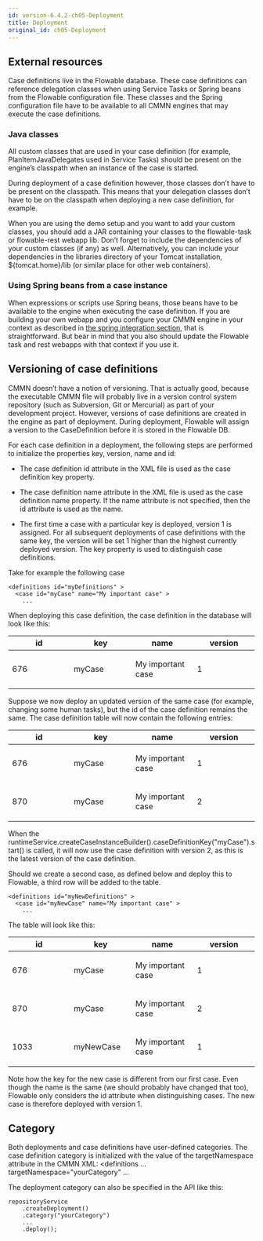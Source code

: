 ```yaml
---
id: version-6.4.2-ch05-Deployment
title: Deployment
original_id: ch05-Deployment
---
```


## External resources

Case definitions live in the Flowable database. These case definitions can reference delegation classes when using Service Tasks or Spring beans from the Flowable configuration file. These classes and the Spring configuration file have to be available to all CMMN engines that may execute the case definitions.

### Java classes

All custom classes that are used in your case definition (for example, PlanItemJavaDelegates used in Service Tasks) should be present on the engine’s classpath when an instance of the case is started.

During deployment of a case definition however, those classes don’t have to be present on the classpath. This means that your delegation classes don’t have to be on the classpath when deploying a new case definition, for example.

When you are using the demo setup and you want to add your custom classes, you should add a JAR containing your classes to the flowable-task or flowable-rest webapp lib. Don’t forget to include the dependencies of your custom classes (if any) as well. Alternatively, you can include your dependencies in the libraries directory of your Tomcat installation, ${tomcat.home}/lib (or similar place for other web containers).

### Using Spring beans from a case instance

When expressions or scripts use Spring beans, those beans have to be available to the engine when executing the case definition. If you are building your own webapp and you configure your CMMN engine in your context as described in [the spring integration section](#springintegration), that is straightforward. But bear in mind that you also should update the Flowable task and rest webapps with that context if you use it.

## Versioning of case definitions

CMMN doesn’t have a notion of versioning. That is actually good, because the executable CMMN file will probably live in a version control system repository (such as Subversion, Git or Mercurial) as part of your development project. However, versions of case definitions are created in the engine as part of deployment. During deployment, Flowable will assign a version to the CaseDefinition before it is stored in the Flowable DB.

For each case definition in a deployment, the following steps are performed to initialize the properties key, version, name and id:

-   The case definition id attribute in the XML file is used as the case definition key property.

-   The case definition name attribute in the XML file is used as the case definition name property. If the name attribute is not specified, then the id attribute is used as the name.

-   The first time a case with a particular key is deployed, version 1 is assigned. For all subsequent deployments of case definitions with the same key, the version will be set 1 higher than the highest currently deployed version. The key property is used to distinguish case definitions.

Take for example the following case

    <definitions id="myDefinitions" >
      <case id="myCase" name="My important case" >
        ...

When deploying this case definition, the case definition in the database will look like this:

<table>
<colgroup>
<col style="width: 25%" />
<col style="width: 25%" />
<col style="width: 25%" />
<col style="width: 25%" />
</colgroup>
<thead>
<tr class="header">
<th>id</th>
<th>key</th>
<th>name</th>
<th>version</th>
</tr>
</thead>
<tbody>
<tr class="odd">
<td><p>676</p></td>
<td><p>myCase</p></td>
<td><p>My important case</p></td>
<td><p>1</p></td>
</tr>
</tbody>
</table>

Suppose we now deploy an updated version of the same case (for example, changing some human tasks), but the id of the case definition remains the same. The case definition table will now contain the following entries:

<table>
<colgroup>
<col style="width: 25%" />
<col style="width: 25%" />
<col style="width: 25%" />
<col style="width: 25%" />
</colgroup>
<thead>
<tr class="header">
<th>id</th>
<th>key</th>
<th>name</th>
<th>version</th>
</tr>
</thead>
<tbody>
<tr class="odd">
<td><p>676</p></td>
<td><p>myCase</p></td>
<td><p>My important case</p></td>
<td><p>1</p></td>
</tr>
<tr class="even">
<td><p>870</p></td>
<td><p>myCase</p></td>
<td><p>My important case</p></td>
<td><p>2</p></td>
</tr>
</tbody>
</table>

When the runtimeService.createCaseInstanceBuilder().caseDefinitionKey("myCase").start() is called, it will now use the case definition with version 2, as this is the latest version of the case definition.

Should we create a second case, as defined below and deploy this to Flowable, a third row will be added to the table.

    <definitions id="myNewDefinitions" >
      <case id="myNewCase" name="My important case" >
        ...

The table will look like this:

<table>
<colgroup>
<col style="width: 25%" />
<col style="width: 25%" />
<col style="width: 25%" />
<col style="width: 25%" />
</colgroup>
<thead>
<tr class="header">
<th>id</th>
<th>key</th>
<th>name</th>
<th>version</th>
</tr>
</thead>
<tbody>
<tr class="odd">
<td><p>676</p></td>
<td><p>myCase</p></td>
<td><p>My important case</p></td>
<td><p>1</p></td>
</tr>
<tr class="even">
<td><p>870</p></td>
<td><p>myCase</p></td>
<td><p>My important case</p></td>
<td><p>2</p></td>
</tr>
<tr class="odd">
<td><p>1033</p></td>
<td><p>myNewCase</p></td>
<td><p>My important case</p></td>
<td><p>1</p></td>
</tr>
</tbody>
</table>

Note how the key for the new case is different from our first case. Even though the name is the same (we should probably have changed that too), Flowable only considers the id attribute when distinguishing cases. The new case is therefore deployed with version 1.

## Category

Both deployments and case definitions have user-defined categories. The case definition category is initialized with the value of the targetNamespace attribute in the CMMN XML: &lt;definitions ... targetNamespace="yourCategory" ...

The deployment category can also be specified in the API like this:

    repositoryService
        .createDeployment()
        .category("yourCategory")
        ...
        .deploy();
